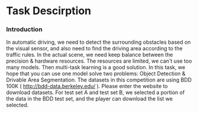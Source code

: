 # Task Descirption
### Introduction

In automatic driving, we need to detect the surrounding obstacles based on the visual sensor, and also need to find the driving area according to the traffic rules. In the actual scene, we need keep balance between the precision & hardware resources. The resources are limited, we can't use too many models. Then multi-task learning is a good solution. In this task, we hope that you can use one model solve two problems: Object Detection & Drivable Area Segmentation. The datasets in this competition are using BDD 100K ( http://bdd-data.berkeley.edu/ ). Please enter the website to download datasets. For test set A and test set B, we selected a portion of the data in the BDD test set, and the player can download the list we selected.
